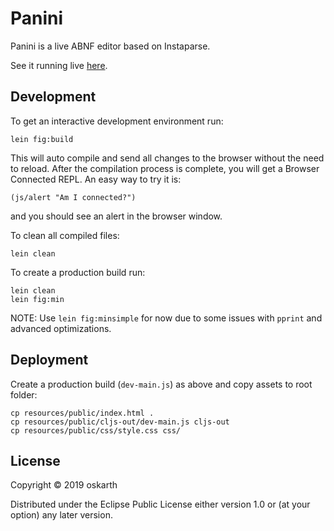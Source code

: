 # Panini

Panini is a live ABNF editor based on Instaparse.

See it running live [here](https://oskarth.github.io/panini/).

## Development

To get an interactive development environment run:

    lein fig:build

This will auto compile and send all changes to the browser without the
need to reload. After the compilation process is complete, you will
get a Browser Connected REPL. An easy way to try it is:

    (js/alert "Am I connected?")

and you should see an alert in the browser window.

To clean all compiled files:

	lein clean

To create a production build run:

	lein clean
	lein fig:min

NOTE: Use `lein fig:minsimple` for now due to some issues with `pprint` and advanced optimizations.

## Deployment

Create a production build (`dev-main.js`) as above and copy assets to root folder:

```
cp resources/public/index.html .
cp resources/public/cljs-out/dev-main.js cljs-out
cp resources/public/css/style.css css/
```

## License

Copyright © 2019 oskarth

Distributed under the Eclipse Public License either version 1.0 or (at your option) any later version.
